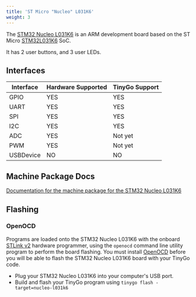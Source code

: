 ```yaml
---
title: 'ST Micro "Nucleo" L031K6'
weight: 3
---
```


The [STM32 Nucleo L031K6](https://www.st.com/en/evaluation-tools/nucleo-l031k6.html) is an ARM development board based on the ST Micro [STM32L031K6](https://www.st.com/en/microcontrollers-microprocessors/stm32l031k6.html) SoC.

It has 2 user buttons, and 3 user LEDs.

## Interfaces

| Interface | Hardware Supported | TinyGo Support |
| --------- | ------------- | ----- |
| GPIO      | YES | YES |
| UART      | YES | YES |
| SPI       | YES | YES |
| I2C       | YES | YES |
| ADC       | YES | Not yet |
| PWM       | YES | Not yet |
| USBDevice | NO  | NO  |

## Machine Package Docs

[Documentation for the machine package for the STM32 Nucleo L031K6](../machine/nucleo-l031k6)

## Flashing

### OpenOCD

Programs are loaded onto the STM32 Nucleo L031K6 with the onboard [STLink v2](https://www.st.com/en/development-tools/st-link-v2.html) hardware programmer, using the `openocd` command line utility program to perform the board flashing. You must install [OpenOCD](http://openocd.org/) before you will be able to flash the STM32 Nucleo L031K6 board with your TinyGo code.

- Plug your STM32 Nucleo L031K6 into your computer's USB port.
- Build and flash your TinyGo program using `tinygo flash -target=nucleo-l031k6`
